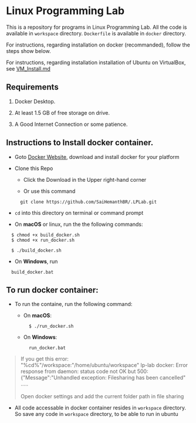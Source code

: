 # Linux Programming Lab

This is a repository for programs in Linux Programming Lab. All the code is available in `workspace` directory. `Dockerfile` is available
in `docker` directory.

For instructions, regarding installation on docker (recommanded), follow the steps show below.

For instructions, regarding installation installation of Ubuntu on VirtualBox, see [VM_Install.md](https://github.com/SaiHemanthBR/.LPLab/blob/master/VM_Install.md)

## Requirements

  1. Docker Desktop.
  
  2. At least 1.5 GB of free storage on drive.
  
  3. A Good Internet Connection or some patience.

## Instructions to Install docker container.
  
  * Goto [Docker Website](https://www.docker.com/products/docker-desktop), download and install docker for your platform

  * Clone this Repo
    
    * Click the Download in the Upper right-hand corner

    * Or use this command
    ```
      git clone https://github.com/SaiHemanthBR/.LPLab.git
    ```
  
  * `cd` into this directory on terminal or command prompt
  
  *  On **macOS** or linux, run the the following commands:
  ```
    $ chmod +x build_docker.sh
    $ chmod +x run_docker.sh
  
    $ ./build_docker.sh
  ```

  * On **Windows**, run
  ```
    build_docker.bat
  ```

## To run docker container:

  * To run the containe, run the following command:
    * On **macOS**:
      ```
        $ ./run_docker.sh
      ```
    
    * On **Windows**:
      ```
        run_docker.bat
      ```
  
> If you get this error: <br>
"%cd%"/workspace:"/home/ubuntu/workspace" lp-lab docker: Error response from daemon: status code not OK but 500: {"Message":"Unhandled exception: Filesharing has been cancelled" ..... <br><br>
Open docker settings and add the current folder path in file sharing



  * All code accessable in docker container resides in `workspace` directory. So save any code in `workspace` directory, to be able to run 
  in ubuntu

